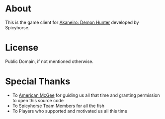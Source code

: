 # About

This is the game client for [Akaneiro: Demon Hunter](https://en.wikipedia.org/wiki/Akaneiro:_Demon_Hunters) developed by Spicyhorse.

# License

Public Domain, if not mentioned otherwise.

# Special Thanks

- To [American McGee](https://www.americanmcgee.com) for guiding us all that time and granting permission to open this source code
- To Spicyhorse Team Members for all the fish
- To Players who supported and motivated us all this time